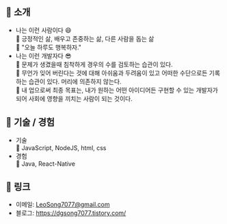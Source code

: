 :mag_right: 소개
---
* 나는 이런 사람이다 :smile:  
  :small_blue_diamond: 긍정적인 삶, 배우고 존중하는 삶, 다른 사람을 돕는 삶  
  :small_blue_diamond: "오늘 하루도 행복하자."  
* 나는 이런 개발자다 :sunglasses:  
  :small_blue_diamond: 문제가 생겼을때 침착하게 경우의 수를 검토하는 습관이 있다.  
  :small_blue_diamond: 무언가 잊어 버린다는 것에 대해 아쉬움과 두려움이 있고 어떠한 수단으로든 기록하는 습관이 있다. 머리에 의존하지 않는다.  
  :small_blue_diamond: 내 업으로써 최종 목표는, 내가 원하는 어떤 아이디어든 구현할 수 있는 개발자가 되어 사회에 영향을 끼치는 사람이 되는 것이다.

:mag_right: 기술 / 경험
---
* 기술  
  :wrench: JavaScript, NodeJS, html, css
* 경험  
  :wrench: Java, React-Native
  
<!--
:mag_right: 프로젝트
---
* 주요 프로젝트  
  :heavy_check_mark: 골든다이스 프로젝트 : HTML, CSS, JavaScript + NodeJS  
  :heavy_check_mark: 마이웹 프로젝트 : HTML, CSS, JavaScript  
* 경험성 프로젝트  
  :heavy_check_mark: Raid Shadow Legends 게임 정보 검색 앱 : React Native  
  :heavy_check_mark: 나홀로 메모장 : HTML, CSS, JavaScript + Python, AWS 연동 경험  
-->

:mag_right: 링크
---
* 이메일: <LeoSong7077@gmail.com>
* 블로그: <https://dgsong7077.tistory.com/>
